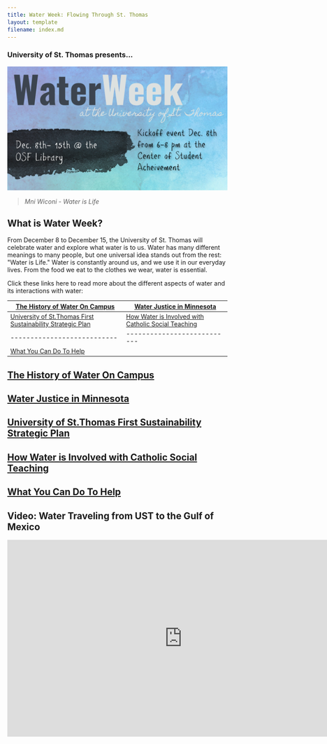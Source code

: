 ```yaml
---
title: Water Week: Flowing Through St. Thomas
layout: template
filename: index.md
---
```


### University of St. Thomas presents...

![Banner](assets/banner.jpg)

> *Mni Wiconi - Water is Life*

## What is Water Week?
From December 8 to December 15, the University of St. Thomas will celebrate water and explore what water is to us. Water has many different meanings to many people, but one universal idea stands out from the rest: "Water is Life." Water is constantly around us, and we use it in our everyday lives. From the food we eat to the clothes we wear, water is essential. 

Click these links here to read more about the different aspects of water and its interactions with water:

| [The History of Water On Campus](https://alina-kan.github.io/history/) | [Water Justice in Minnesota](https://alina-kan.github.io/water-justice/) |
| --------------------------- | --------------------------- |
| [University of St.Thomas First Sustainability Strategic Plan](https://alina-kan.github.io/sustainability/) | [How Water is Involved with Catholic Social Teaching](https://alina-kan.github.io/teaching/) |
| --------------------------- | --------------------------- |
| [What You Can Do To Help](https://alina-kan.github.io/resources/) |

## [The History of Water On Campus](https://alina-kan.github.io/history/)

## [Water Justice in Minnesota](https://alina-kan.github.io/water-justice/)

## [University of St.Thomas First Sustainability Strategic Plan](https://alina-kan.github.io/sustainability/)

## [How Water is Involved with Catholic Social Teaching](https://alina-kan.github.io/teaching/)

## [What You Can Do To Help](https://alina-kan.github.io/resources/)

## Video: Water Traveling from UST to the Gulf of Mexico
<p align="center">
<iframe width="800" height="450" src="https://www.youtube.com/embed/F_JCGDkMq-c" title="YouTube video player" frameborder="0" allow="accelerometer; autoplay; clipboard-write; encrypted-media; gyroscope; picture-in-picture" allowfullscreen></iframe>
</p>
